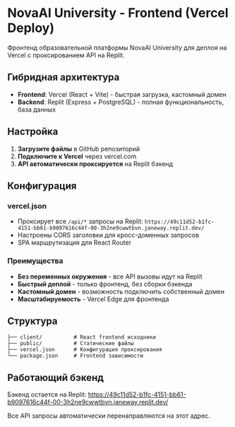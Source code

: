 # NovaAI University - Frontend (Vercel Deploy)

Фронтенд образовательной платформы NovaAI University для деплоя на Vercel с проксированием API на Replit.

## Гибридная архитектура

- **Frontend**: Vercel (React + Vite) - быстрая загрузка, кастомный домен
- **Backend**: Replit (Express + PostgreSQL) - полная функциональность, база данных

## Настройка

1. **Загрузите файлы** в GitHub репозиторий
2. **Подключите к Vercel** через vercel.com
3. **API автоматически проксируется** на Replit бэкенд

## Конфигурация

### vercel.json
- Проксирует все `/api/*` запросы на Replit: `https://49c11d52-b1fc-4151-bb61-b9097616c44f-00-3h2ne9cwwtbvn.janeway.replit.dev/`
- Настроены CORS заголовки для кросс-доменных запросов
- SPA маршрутизация для React Router

### Преимущества
- **Без переменных окружения** - все API вызовы идут на Replit
- **Быстрый деплой** - только фронтенд, без сборки бэкенда
- **Кастомный домен** - возможность подключить собственный домен
- **Масштабируемость** - Vercel Edge для фронтенда

## Структура

```
├── client/          # React frontend исходники
├── public/          # Статические файлы
├── vercel.json      # Конфигурация проксирования
└── package.json     # Frontend зависимости
```

## Работающий бэкенд

Бэкенд остается на Replit:
https://49c11d52-b1fc-4151-bb61-b9097616c44f-00-3h2ne9cwwtbvn.janeway.replit.dev/

Все API запросы автоматически перенаправляются на этот адрес.